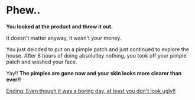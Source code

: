 # Phew..

**You looked at the product and threw it out.**

It doesn't matter anyway, it wasn't *your* money.

You just deicded to put on a pimple patch and just continued to explore the house.  After 8 hours of doing absolutley nothing, you took off your pimple patch and washed your face.

Yay!! **The pimples are gone now and your skin looks more clearer than ever!!**

[Ending: Even though it was a boring day, at least you don't look ugly!!](../wake-up/wake-up.md)
